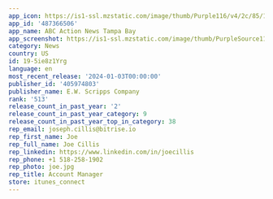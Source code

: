 ```yaml
---
app_icon: https://is1-ssl.mzstatic.com/image/thumb/Purple116/v4/2c/85/1f/2c851f6f-f481-a62f-2420-95eba0a385da/WFTS-AppIcon-0-1x_U007emarketing-0-7-0-85-220-0.png/1024x1024bb.png
app_id: '487366506'
app_name: ABC Action News Tampa Bay
app_screenshot: https://is1-ssl.mzstatic.com/image/thumb/PurpleSource116/v4/89/86/bf/8986bfb9-ebf8-1285-c321-c88a4107a746/fc260a19-a8eb-48f8-932b-64df19d94dba_iOS-Appstore-iPhone6.5-Display-1284x2778-WFTS-1.png/1284x2778bb.png
category: News
country: US
id: 19-5ie8z1Yrg
language: en
most_recent_release: '2024-01-03T00:00:00'
publisher_id: '405974803'
publisher_name: E.W. Scripps Company
rank: '513'
release_count_in_past_year: '2'
release_count_in_past_year_category: 9
release_count_in_past_year_top_in_category: 38
rep_email: joseph.cillis@bitrise.io
rep_first_name: Joe
rep_full_name: Joe Cillis
rep_linkedin: https://www.linkedin.com/in/joecillis
rep_phone: +1 518-258-1902
rep_photo: joe.jpg
rep_title: Account Manager
store: itunes_connect
---
```

